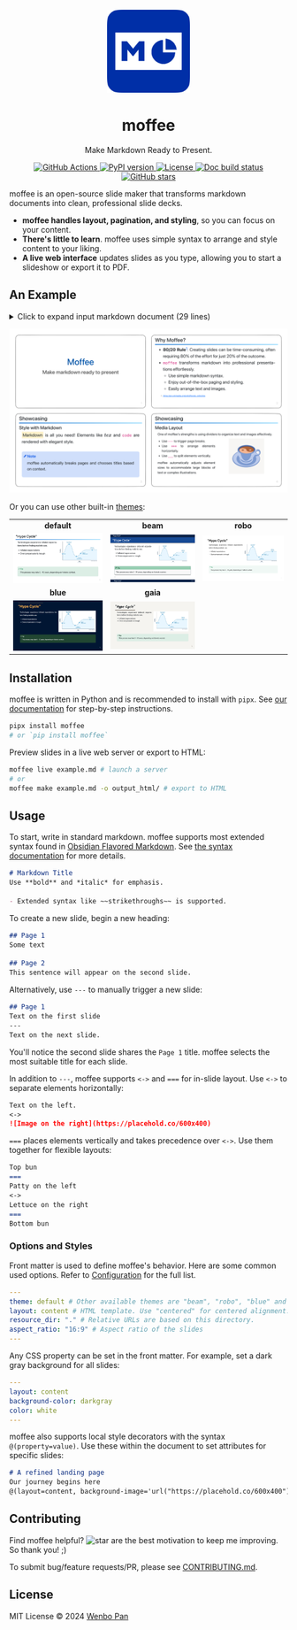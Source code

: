 <p align="center">
  <a href="https://github.com/BMPixel/moffee">
    <img src="https://raw.githubusercontent.com/BMPixel/moffee/main/docs/images/logo.png" alt="moffee logo" width="150">
  </a>
</p>
<h1 align="center">
moffee
</h1>
<p align="center">
Make Markdown Ready to Present.
<p>
<p align="center">
  <a href="https://github.com/bmpixel/moffee/actions/workflows/python-app-test.yaml">
    <img src="https://github.com/bmpixel/moffee/actions/workflows/python-app-test.yaml/badge.svg" alt="GitHub Actions">
  </a>
  <a href="https://pypi.org/project/moffee/">
    <img src="https://img.shields.io/pypi/v/moffee.svg" alt="PyPI version">
  </a>
  <a href="https://github.com/bmpixel/moffee/blob/main/LICENSE">
    <img src="https://img.shields.io/pypi/l/moffee.svg" alt="License">
  </a>
  <a href="https://moffee.readthedocs.io/en/latest/">
    <img src="https://readthedocs.org/projects/moffee/badge/?version=latest" alt="Doc build status">
  </a>
  <a href="https://github.com/bmpixel/moffee">
    <img src="https://img.shields.io/github/stars/bmpixel/moffee.svg?style=social" alt="GitHub stars">
  </a>
</p>

moffee is an open-source slide maker that transforms markdown documents into clean, professional slide decks.

- **moffee handles layout, pagination, and styling**, so you can focus on your content.
- **There's little to learn**. moffee uses simple syntax to arrange and style content to your liking.
- **A live web interface** updates slides as you type, allowing you to start a slideshow or export it to PDF.

## An Example

<details>
  <summary> Click to expand input markdown document (29 lines)</summary>

```markdown
# moffee
## Make markdown ready to present
@(layout=centered)

## Why moffee?

- **80/20 Rule**[^1]: Creating slides can be time-consuming, often requiring 80% of the effort for just 20% of the outcome.
- `moffee` transforms markdown into professional presentations effortlessly.
    - Use simple markdown syntax.
    - Enjoy out-of-the-box paging and styling.
    - Easily arrange text and images.

[^1]: https://en.wikipedia.org/wiki/Pareto_principle

## Showcasing
### Style with Markdown

==Markdown== is all you need! Elements like $tex$ and `code` are rendered with elegant style.

!!! note
    moffee automatically breaks pages and chooses titles based on context.

### Media Layout

One of moffee's strengths is using dividers to organize text and images effectively.

===

- Use `---` to trigger page breaks.
- Use `<->` to arrange elements horizontally.
- Use `===` to split elements vertically.

moffee automatically adjusts element sizes to accommodate large blocks of text or complex illustrations.

<->

![blue coffee](coffee.png)
```
</details>

<p align="center">
  <img src="https://raw.githubusercontent.com/BMPixel/moffee/main/docs/images/moffee-example.png" alt="moffee example PDF">
</p>

Or you can use other built-in [themes](https://moffee.readthedocs.io/en/latest/theme/):

<table>
  <tr>
    <td align="center"><strong>default</strong></td>
    <td align="center"><strong>beam</strong></td>
    <td align="center"><strong>robo</strong></td>
  </tr>
  <tr>
    <td align="center"><img src="https://raw.githubusercontent.com/BMPixel/moffee/main/docs/images/default.png" alt="default theme" /></td>
    <td align="center"><img src="https://raw.githubusercontent.com/BMPixel/moffee/main/docs/images/beam.png" alt="beam theme" /></td>
    <td align="center"><img src="https://raw.githubusercontent.com/BMPixel/moffee/main/docs/images/robo.png" alt="robo theme" /></td>
  </tr>
  <tr>
    <td align="center"><strong>blue</strong></td>
    <td align="center"><strong>gaia</strong></td>
    <td></td>
  </tr>
  <tr>
    <td align="center"><img src="https://raw.githubusercontent.com/BMPixel/moffee/main/docs/images/blue.png" alt="blue theme" /></td>
    <td align="center"><img src="https://raw.githubusercontent.com/BMPixel/moffee/main/docs/images/gaia.png" alt="gaia theme" /></td>
    <td></td>
  </tr>
</table>

## Installation

moffee is written in Python and is recommended to install with `pipx`. See [our documentation](https://moffee.readthedocs.io/en/latest/installation/) for step-by-step instructions.

```bash
pipx install moffee
# or `pip install moffee`
```

Preview slides in a live web server or export to HTML:

```bash
moffee live example.md # launch a server
# or
moffee make example.md -o output_html/ # export to HTML
```


## Usage

To start, write in standard markdown. moffee supports most extended syntax found in [Obsidian Flavored Markdown](https://help.obsidian.md/Editing+and+formatting/Obsidian+Flavored+Markdown). See [the syntax documentation](https://moffee.readthedocs.io/en/latest/syntax/) for more details.

```markdown
# Markdown Title
Use **bold** and *italic* for emphasis.

- Extended syntax like ~~strikethroughs~~ is supported.
```

To create a new slide, begin a new heading:

```markdown
## Page 1
Some text

## Page 2
This sentence will appear on the second slide.
```

Alternatively, use `---` to manually trigger a new slide:

```markdown
## Page 1
Text on the first slide
---
Text on the next slide.
```

You'll notice the second slide shares the `Page 1` title. moffee selects the most suitable title for each slide.

In addition to `---`, moffee supports `<->` and `===` for in-slide layout. Use `<->` to separate elements horizontally:

```markdown
Text on the left.
<->
![Image on the right](https://placehold.co/600x400)
```

`===` places elements vertically and takes precedence over `<->`. Use them together for flexible layouts:

```markdown
Top bun
===
Patty on the left
<->
Lettuce on the right
===
Bottom bun
```

### Options and Styles

Front matter is used to define moffee's behavior. Here are some common used options. Refer to [Configuration](https://moffee.readthedocs.io/en/latest/configuration/) for the full list.

```yaml
---
theme: default # Other available themes are "beam", "robo", "blue" and "gaia"
layout: content # HTML template. Use "centered" for centered alignment.
resource_dir: "." # Relative URLs are based on this directory.
aspect_ratio: "16:9" # Aspect ratio of the slides
---
```

Any CSS property can be set in the front matter. For example, set a dark gray background for all slides:

```yaml
---
layout: content
background-color: darkgray
color: white
---
```

moffee also supports local style decorators with the syntax `@(property=value)`. Use these within the document to set attributes for specific slides:

```markdown
# A refined landing page
Our journey begins here
@(layout=content, background-image='url("https://placehold.co/600x400")')
```

## Contributing

Find moffee helpful? ![star](https://img.shields.io/github/stars/bmpixel/moffee.svg?style=social) are the best motivation to keep me improving. So thank you! ;)

To submit bug/feature requests/PR, please see [CONTRIBUTING.md](CONTRIBUTING.md).

## License

MIT License © 2024 [Wenbo Pan](https://wenbo.io)
